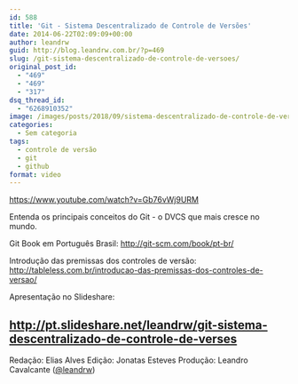 ```yaml
---
id: 588
title: 'Git - Sistema Descentralizado de Controle de Versões'
date: 2014-06-22T02:09:09+00:00
author: leandrw
guid: http://blog.leandrw.com.br/?p=469
slug: /git-sistema-descentralizado-de-controle-de-versoes/
original_post_id:
  - "469"
  - "469"
  - "317"
dsq_thread_id:
  - "6268910352"
image: /images/posts/2018/09/sistema-descentralizado-de-controle-de-versc3b5es-700x430.png
categories:
  - Sem categoria
tags:
  - controle de versão
  - git
  - github
format: video
---
```

https://www.youtube.com/watch?v=Gb76vWj9URM

Entenda os principais conceitos do Git - o DVCS que mais cresce no mundo.
<!--more-->

Git Book em Português Brasil:
<a href="http://git-scm.com/book/pt-br/" target="_blank" rel="noopener">http://git-scm.com/book/pt-br/</a>

Introdução das premissas dos controles de versão:
<a href="http://tableless.com.br/introducao-das-premissas-dos-controles-de-versao/" target="_blank" rel="noopener">http://tableless.com.br/introducao-das-premissas-dos-controles-de-versao/</a>

Apresentação no Slideshare:
## <a href="http://pt.slideshare.net/leandrw/git-sistema-descentralizado-de-controle-de-verses" target="_blank" rel="noopener">http://pt.slideshare.net/leandrw/git-sistema-descentralizado-de-controle-de-verses</a>
Redação: Elias Alves
Edição: Jonatas Esteves
Produção: Leandro Cavalcante (<a title="Twitter" href="http://twitter.com/leandrw" target="_blank" rel="noopener">@leandrw</a>)
